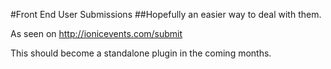 #Front End User Submissions
##Hopefully an easier way to deal with them.

As seen on http://ionicevents.com/submit

This should become a standalone plugin in the coming months.

